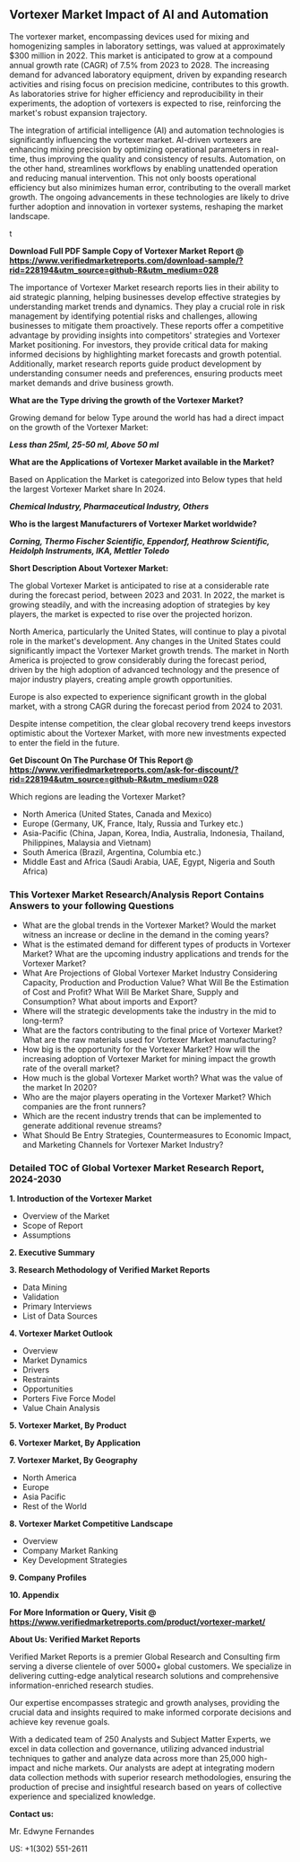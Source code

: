 <h2>Vortexer Market Impact of AI and Automation</h2><p>The vortexer market, encompassing devices used for mixing and homogenizing samples in laboratory settings, was valued at approximately $300 million in 2022. This market is anticipated to grow at a compound annual growth rate (CAGR) of 7.5% from 2023 to 2028. The increasing demand for advanced laboratory equipment, driven by expanding research activities and rising focus on precision medicine, contributes to this growth. As laboratories strive for higher efficiency and reproducibility in their experiments, the adoption of vortexers is expected to rise, reinforcing the market's robust expansion trajectory.</p><p>The integration of artificial intelligence (AI) and automation technologies is significantly influencing the vortexer market. AI-driven vortexers are enhancing mixing precision by optimizing operational parameters in real-time, thus improving the quality and consistency of results. Automation, on the other hand, streamlines workflows by enabling unattended operation and reducing manual intervention. This not only boosts operational efficiency but also minimizes human error, contributing to the overall market growth. The ongoing advancements in these technologies are likely to drive further adoption and innovation in vortexer systems, reshaping the market landscape.</p>t</p><p id="" class=""><strong>Download Full PDF Sample Copy of Vortexer Market Report @ <a href="https://www.verifiedmarketreports.com/download-sample/?rid=228194&utm_source=github-R&utm_medium=028" target="_blank">https://www.verifiedmarketreports.com/download-sample/?rid=228194&utm_source=github-R&utm_medium=028</a></strong></p><p>The importance of&nbsp;Vortexer Market research reports lies in their ability to aid strategic planning, helping businesses develop effective strategies by understanding market trends and dynamics. They play a crucial role in risk management by identifying potential risks and challenges, allowing businesses to mitigate them proactively. These reports offer a competitive advantage by providing insights into competitors' strategies and Vortexer Market positioning. For investors, they provide critical data for making informed decisions by highlighting market forecasts and growth potential. Additionally, market research reports guide product development by understanding consumer needs and preferences, ensuring products meet market demands and drive business growth.</p><p><strong>What are the&nbsp;Type driving the growth of the Vortexer Market?</strong></p><p id="" class="">Growing demand for below Type around the world has had a direct impact on the growth of the Vortexer Market:</p><em><strong>Less than 25ml, 25-50 ml, Above 50 ml</strong></em></p><strong>What are the&nbsp;Applications&nbsp;of Vortexer Market available in the Market?</strong></p><p id="" class="">Based on Application the Market is categorized into Below types that held the largest Vortexer Market share In 2024.</p><em><strong>Chemical Industry, Pharmaceutical Industry, Others</strong></em></p><strong>Who is the largest Manufacturers of Vortexer Market worldwide?</strong></p><p><em><strong>Corning, Thermo Fischer Scientific, Eppendorf, Heathrow Scientific, Heidolph Instruments, IKA, Mettler Toledo</strong></em></p><p id="" class=""><strong>Short Description About Vortexer Market:</strong></p><p>The global Vortexer Market is anticipated to rise at a considerable rate during the forecast period, between 2023 and 2031. In 2022, the market is growing steadily, and with the increasing adoption of strategies by key players, the market is expected to rise over the projected horizon.</p><p>North America, particularly the United States, will continue to play a pivotal role in the market's development. Any changes in the United States could significantly impact the Vortexer Market growth trends. The market in North America is projected to grow considerably during the forecast period, driven by the high adoption of advanced technology and the presence of major industry players, creating ample growth opportunities.</p><p>Europe is also expected to experience significant growth in the global market, with a strong CAGR during the forecast period from 2024 to 2031.</p><p>Despite intense competition, the clear global recovery trend keeps investors optimistic about the Vortexer Market, with more new investments expected to enter the field in the future.</p><p id="" class=""><strong>Get Discount On The Purchase Of This Report @ <a href="https://www.verifiedmarketreports.com/ask-for-discount/?rid=228194&utm_source=github-R&utm_medium=028" target="_blank">https://www.verifiedmarketreports.com/ask-for-discount/?rid=228194&utm_source=github-R&utm_medium=028</a></strong></p>Which regions are leading the Vortexer Market?</p><ul><li>North America (United States, Canada and Mexico)</li><li>Europe (Germany, UK, France, Italy, Russia and Turkey etc.)</li><li>Asia-Pacific (China, Japan, Korea, India, Australia, Indonesia, Thailand, Philippines, Malaysia and Vietnam)</li><li>South America (Brazil, Argentina, Columbia etc.)</li><li>Middle East and Africa (Saudi Arabia, UAE, Egypt, Nigeria and South Africa)</li></ul><h3 id="" class="">This Vortexer Market Research/Analysis Report Contains Answers to your following Questions</h3><ul><li>What are the global trends in the Vortexer Market? Would the market witness an increase or decline in the demand in the coming years?</li><li>What is the estimated demand for different types of products in Vortexer Market? What are the upcoming industry applications and trends for the Vortexer Market?</li><li>What Are Projections of Global Vortexer Market Industry Considering Capacity, Production and Production Value? What Will Be the Estimation of Cost and Profit? What Will Be Market Share, Supply and Consumption? What about imports and Export?</li><li>Where will the strategic developments take the industry in the mid to long-term?</li><li>What are the factors contributing to the final price of Vortexer Market? What are the raw materials used for Vortexer Market manufacturing?</li><li>How big is the opportunity for the Vortexer Market? How will the increasing adoption of Vortexer Market for mining impact the growth rate of the overall market?</li><li>How much is the global Vortexer Market worth? What was the value of the market In 2020?</li><li>Who are the major players operating in the Vortexer Market? Which companies are the front runners?</li><li>Which are the recent industry trends that can be implemented to generate additional revenue streams?</li><li>What Should Be Entry Strategies, Countermeasures to Economic Impact, and Marketing Channels for Vortexer Market Industry?</li></ul><h3 id="" class="">Detailed TOC of Global Vortexer Market Research Report, 2024-2030</h3><p id="" class=""><strong>1. Introduction of the Vortexer Market</strong></p><ul><li>Overview of the Market</li><li>Scope of Report</li><li>Assumptions</li></ul><p id="" class=""><strong>2. Executive Summary</strong></p><p id="" class=""><strong>3. Research Methodology of Verified Market Reports</strong></p><ul><li>Data Mining</li><li>Validation</li><li>Primary Interviews</li><li>List of Data Sources</li></ul><p id="" class=""><strong>4. Vortexer Market Outlook</strong></p><ul><li>Overview</li><li>Market Dynamics</li><li>Drivers</li><li>Restraints</li><li>Opportunities</li><li>Porters Five Force Model</li><li>Value Chain Analysis</li></ul><p id="" class=""><strong>5. Vortexer Market, By Product</strong></p><p id="" class=""><strong>6. Vortexer Market, By Application</strong></p><p id="" class=""><strong>7. Vortexer Market, By Geography</strong></p><ul><li>North America</li><li>Europe</li><li>Asia Pacific</li><li>Rest of the World</li></ul><p id="" class=""><strong>8. Vortexer Market Competitive Landscape</strong></p><ul><li>Overview</li><li>Company Market Ranking</li><li>Key Development Strategies</li></ul><p id="" class=""><strong>9. Company Profiles</strong></p><p id="" class=""><strong>10. Appendix</strong></p><p id="" class=""><strong>For More Information or Query, Visit @ <a href="https://www.verifiedmarketreports.com/product/vortexer-market/" target="_blank">https://www.verifiedmarketreports.com/product/vortexer-market/</a></strong></p><p id="" class=""><strong>About Us: Verified Market Reports</strong></p><p id="" class="">Verified Market Reports is a premier Global Research and Consulting firm serving a diverse clientele of over 5000+ global customers. We specialize in delivering cutting-edge analytical research solutions and comprehensive information-enriched research studies.</p><p id="" class="">Our expertise encompasses strategic and growth analyses, providing the crucial data and insights required to make informed corporate decisions and achieve key revenue goals.</p><p id="" class="">With a dedicated team of 250 Analysts and Subject Matter Experts, we excel in data collection and governance, utilizing advanced industrial techniques to gather and analyze data across more than 25,000 high-impact and niche markets. Our analysts are adept at integrating modern data collection methods with superior research methodologies, ensuring the production of precise and insightful research based on years of collective experience and specialized knowledge.</p><p id="" class=""><strong>Contact us:</strong></p><p id="" class="">Mr. Edwyne Fernandes</p><p id="" class="">US: +1(302) 551-2611</p>